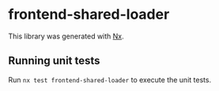 # frontend-shared-loader

This library was generated with [Nx](https://nx.dev).

## Running unit tests

Run `nx test frontend-shared-loader` to execute the unit tests.
